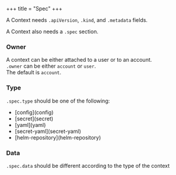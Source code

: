+++
title = "Spec"
+++

A Context needs `.apiVersion`, `.kind`, and `.metadata` fields. 

A Context also needs a `.spec` section.

### Owner
A context can be either attached to a user or to an account.<br>
`.owner` can be either `account` or `user`. <br>
The default is `account`. <br>

### Type
`.spec.type` should be one of the following:  <br>
<ul>
    <li>[config](config) </li> 
    <li>[secret](secret) </li> 
    <li>[yaml](yaml) </li> 
    <li>[secret-yaml](secret-yaml) </li> 
    <li>[helm-repository](helm-repository) </li> 
</ul>

### Data
`.spec.data` should be different according to the type of the context



